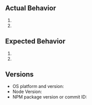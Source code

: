 ## Actual Behavior
1. 
2. 

## Expected Behavior
1. 
2. 

## Versions  
- OS platform and version:
- Node Version:
- NPM package version or commit ID: